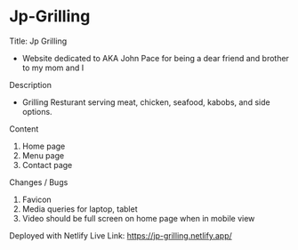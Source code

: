 # Jp-Grilling

Title: Jp Grilling 
- Website dedicated to AKA John Pace for being a dear friend and brother to my mom and I 

Description 
- Grilling Resturant serving meat, chicken, seafood, kabobs, and side options. 

Content
1) Home page
2) Menu page
3) Contact page 

Changes / Bugs 
1) Favicon
2) Media queries for laptop, tablet 
3) Video should be full screen on home page when in mobile view

Deployed with Netlify
Live Link: https://jp-grilling.netlify.app/

